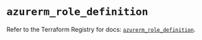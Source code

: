 # `azurerm_role_definition`

Refer to the Terraform Registry for docs: [`azurerm_role_definition`](https://registry.terraform.io/providers/hashicorp/azurerm/3.112.0/docs/resources/role_definition).
